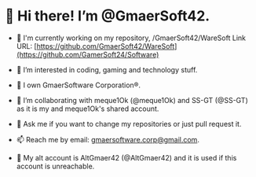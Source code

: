 # 👋 Hi there! I’m @GmaerSoft42.


- 🔭 I'm currently working on my repository, /GmaerSoft42/WareSoft Link URL: [https://github.com/GmaerSoft42/WareSoft](https://github.com/GamerSoft24/Software)

- 👀 I’m interested in coding, gaming and technology stuff.

- 🌱 I own GmaerSoftware Corporation®.

- 💞️ I’m collaborating with meque1Ok (@meque1Ok) and SS-GT (@SS-GT) as it is my and meque1Ok's shared account.

- 💬 Ask me if you want to change my repositories or just pull request it.

- 📫 Reach me by email: gmaersoftware.corp@gmail.com.

- 🧾 My alt account is AltGmaer42 (@AltGmaer42) and it is used if this account is unreachable.
